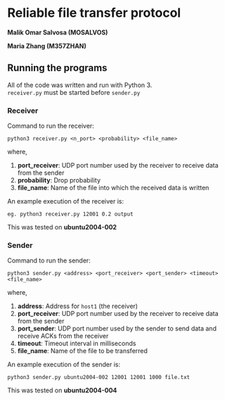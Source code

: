 # Reliable file transfer protocol

**Malik Omar Salvosa (MOSALVOS)**

**Maria Zhang (M357ZHAN)**

## Running the programs

All of the code was written and run with Python 3.\
`receiver.py` must be started before `sender.py`

### Receiver
Command to run the receiver:
```
python3 receiver.py <n_port> <probability> <file_name>
```
where,
1. **port_receiver**: UDP port number used by the receiver to receive data from the sender
2. **probability**: Drop probability
3. **file_name**: Name of the file into which the received data is written

An example execution of the receiver is:
```
eg. python3 receiver.py 12001 0.2 output
```
This was tested on **ubuntu2004-002**

### Sender
Command to run the sender:
```
python3 sender.py <address> <port_receiver> <port_sender> <timeout> <file_name>
```
where,
1. **address**: Address for `host1` (the receiver)
2. **port_receiver**: UDP port number used by the receiver to receive data from the sender
3. **port_sender**: UDP port number used by the sender to send data and receive ACKs from the receiver
4. **timeout**: Timeout interval in milliseconds
5. **file_name**: Name of the file to be transferred

An example execution of the sender is:
```
python3 sender.py ubuntu2004-002 12001 12001 1000 file.txt
```
This was tested on **ubuntu2004-004**
